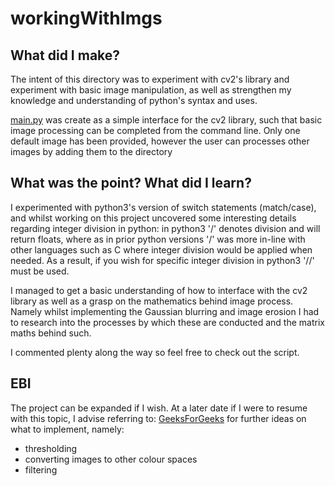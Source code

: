 # workingWithImgs

## What did I make?
The intent of this directory was to experiment with cv2's library and experiment with basic image manipulation, as well as strengthen my knowledge and understanding of python's syntax and uses.

[main.py](main.py) was create as a simple interface for the cv2 library, such that basic image processing can be completed from the command line. Only one default image has been provided, however the user can processes other images by adding them to the directory

## What was the point? What did I learn?
I experimented with python3's version of switch statements (match/case), and whilst working on this project uncovered some interesting details regarding integer division in python: in python3 '/' denotes division and will return floats, where as in prior python versions '/' was more in-line with other languages such as C where integer division would be applied when needed. As a result, if you wish for specific integer division in python3 '//' must be used.

I managed to get a basic understanding of how to interface with the cv2 library as well as a grasp on the mathematics behind image process. Namely whilst implementing the Gaussian blurring and image erosion I had to research into the processes by which these are conducted and the matrix maths behind such.

I commented plenty along the way so feel free to check out the script.

## EBI
The project can be expanded if I wish. At a later date if I were to resume with this topic, I advise referring to: [GeeksForGeeks](https://www.geeksforgeeks.org/opencv-python-tutorial/) for further ideas on what to implement, namely:
- thresholding
- converting images to other colour spaces
- filtering